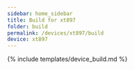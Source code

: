 ```yaml
---
sidebar: home_sidebar
title: Build for xt897
folder: build
permalink: /devices/xt897/build
device: xt897
---
```

{% include templates/device_build.md %}
